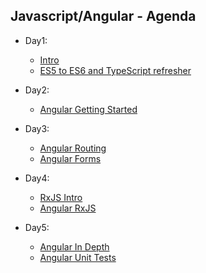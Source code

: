 ## Javascript/Angular - Agenda

* Day1:
    - [Intro](./intro.md)
    - [ES5 to ES6 and TypeScript refresher](./js-refresher.md)

* Day2:
    - [Angular Getting Started](./angular-getting-started.md)

* Day3:
    - [Angular Routing](./angular-routing.md)
    - [Angular Forms](./angular-forms.md)

* Day4:
    - [RxJS Intro](./js-rxjs.md)
    - [Angular RxJS](./angular-rxjs.md)

* Day5:
    - [Angular In Depth](./angular-indepth.md)
    - [Angular Unit Tests](./angular-unittest.md)
